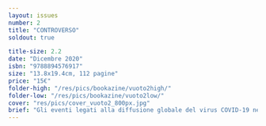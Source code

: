 ```yaml
---
layout: issues
number: 2
title: "CONTROVERSO"
soldout: true

title-size: 2.2
date: "Dicembre 2020"
isbn: "9788894576917"
size: "13.8x19.4cm, 112 pagine"
price: "15€"
folder-high: "/res/pics/bookazine/vuoto2high/"
folder-low: "/res/pics/bookazine/vuoto2low/"
cover: "res/pics/cover_vuoto2_800px.jpg"
brief: "Gli eventi legati alla diffusione globale del virus COVID‐19 nella prima metà del 2020 hanno provocato, tra le altre cose, un’improvvisa ed esplosiva diffusione delle pratiche di intervento temporaneo / adattivo / reattivo sulla città. <br> VUOTO 2 // CONTROVERSO raccoglie contributi da architetti, artisti, ricercatori con l’obiettivo di aprire un dibattito su questi temi. Un dialogo che sarà sempre in continuo divenire, così come lo è la costruzione della città stessa."
---
```

